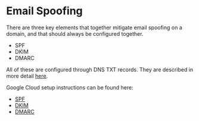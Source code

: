 # Email Spoofing

There are three key elements that together mitigate email spoofing on a
domain, and that should always be configured together.

- SPF
- DKIM
- DMARC

All of these are configured through DNS TXT records. They are described in
more detail [here](https://blog.ironbastion.com.au/email-impersonation-scams-phishing-what-your-staff-can-do/).

Google Cloud setup instructions can be found here:

- [SPF](https://support.google.com/a/answer/33786)
- [DKIM](https://support.google.com/a/answer/174124)
- [DMARC](https://support.google.com/a/answer/2466563)
